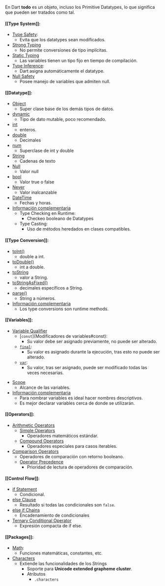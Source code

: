 En Dart **todo** es un objeto, incluso los Primitive Datatypes, lo que significa que pueden ser tratados como tal.
#### [[Type System]]:
* [Type Safety](Type%20System.md#Type%20Safety):
	* Evita que los datatypes sean modificados.
* [Strong Typing](Type%20System.md#Strong%20Typing)
	* No permite conversiones de tipo implícitas.
* [Static Typing](Type%20System.md#Static%20Typing)
	* Las variables tienen un tipo fijo en tiempo de compilación.
* [Type Inference](Type%20System.md#Type%20inference): 
	* Dart asigna automáticamente el datatype.
* [Null Safety](Type%20System.md#Null%20Safety)
	* Posee manejo de variables que admiten null.
#### [[Datatype]]:
- [Object](Datatype#Object)
	- Super clase base de los demás tipos de datos.
- [dynamic](Datatype.md#dynamic)
	- Tipo de dato mutable, poco recomendado.
- [int](Datatype#int)
	- enteros.
- [double](Datatype#double)
	- Decimales
- [num](Datatype#num)
	- Superclase de int y double
- [String](Datatype#String)
	- Cadenas de texto
- [Null](Datatype#Null)
	- Valor null
- [bool](Datatype#bool)
	- Valor true o false
- [Never](Datatype#Never)
	- Valor inalcanzable
- [DateTime](Datatype#DateTime)
	- Fechas y horas.
- [Información complementaria](Datatype#Información%20Complementaria) 
	- Type Checking en Runtime:
		- Checkeo booleano de Datatypes
	- Type Casting:
		- Uso de métodos heredados en clases compatibles.
#### [[Type Conversion]]:
- [toInt()](Type%20Conversion#toInt())
	- double a int.
- [toDouble()](Type%20Conversion#toDouble())
	- int a double.
- [toString](Type%20Conversion#toString)
	- valor a String.
- [toStringAsFixed()](Type%20Conversion#toStringAsFixed())
	- decimales específicos a String.
- [parse()](Type%20Conversion#parse())
	- String a números. 
- [Información complementaria](Type%20Conversion#Información%20complementaria)
	- Los type conversions son runtime methods.
#### [[Variables]]:
- [Variable Qualifier](Variables#Variable%20Qualifier)
	* [``const``](Modificadores de variables#const):
		* Su valor debe ser asignado previamente, no puede ser alterado.
	* [``final``](Variables.md#final):
		* Su valor es asignado durante la ejecución, tras esto no puede ser alterado.
	 * [``var``](Variables.md#var):
		* Su valor, tras ser asignado, puede ser modificado todas las veces necesarias.
* [Scope](Variables#Scope)
	* Alcance de las variables.
* [Información complementaria](Variables#Información%20complementaria)
	* Para nombrar variables es ideal hacer nombres descriptivos.
	* Es mejor declarar variables cerca de donde se utilizarán.

#### [[Operators]]:
- [Arithmetic Operators](Operators#Arithmetic)
	- [Simple Operators](Operators#Simple%20Operators)
		- Operadores matemáticos estándar.
	- [Compound Operators](Operators#Compound%20Operators)
		- Operadores especiales para casos iterables.
- [Comparison Operators](Operators#Comparison)
	- Operadores de comparación con retorno booleano.
	- [Operator Precedence](Operators#Operator%20Precedence)
		- Prioridad de lectura de operadores de comparación.
#### [[Control Flow]]:
- [if Statement](Control%20Flow#If%20Statement) 
	- Condicional.
- [else Clause](Control%20Flow#Else%20Clause)
	- Resultado si todas las condicionales son `false`.
- [else if Chains](Control%20Flow#Else%20If%20Chains)
	- Encadenamiento de condicionales 
- [Ternary Conditional Operator](Control%20Flow#Ternary%20Conditional%20Operator)
	- Expresión compacta de if else.
#### [[Packages]]:
- [Math](Packages#Math):
	- Funciones matemáticas, constantes, etc.
- [Characters](Packages#Characters)
	- Extiende las funcionalidades de los Strings
		- Soporte para **Unicode extended grapheme cluster**.
		- Atributos
			- ``.characters``




